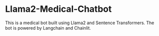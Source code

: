# Llama2-Medical-Chatbot
This is a medical bot built using Llama2 and Sentence Transformers. The bot is powered by Langchain and Chainlit.
